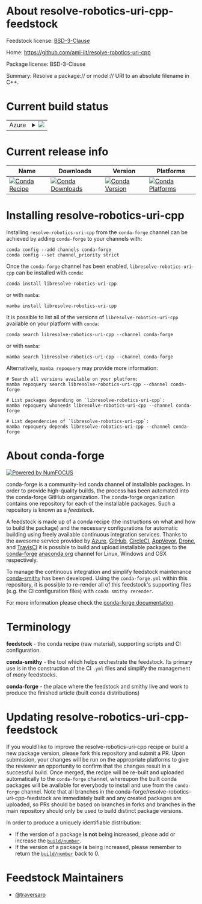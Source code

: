 About resolve-robotics-uri-cpp-feedstock
========================================

Feedstock license: [BSD-3-Clause](https://github.com/conda-forge/resolve-robotics-uri-cpp-feedstock/blob/main/LICENSE.txt)

Home: https://github.com/ami-iit/resolve-robotics-uri-cpp

Package license: BSD-3-Clause

Summary: Resolve a package:// or model:// URI to an absolute filename in C++.

Current build status
====================


<table>
    
  <tr>
    <td>Azure</td>
    <td>
      <details>
        <summary>
          <a href="https://dev.azure.com/conda-forge/feedstock-builds/_build/latest?definitionId=24766&branchName=main">
            <img src="https://dev.azure.com/conda-forge/feedstock-builds/_apis/build/status/resolve-robotics-uri-cpp-feedstock?branchName=main">
          </a>
        </summary>
        <table>
          <thead><tr><th>Variant</th><th>Status</th></tr></thead>
          <tbody><tr>
              <td>linux_64</td>
              <td>
                <a href="https://dev.azure.com/conda-forge/feedstock-builds/_build/latest?definitionId=24766&branchName=main">
                  <img src="https://dev.azure.com/conda-forge/feedstock-builds/_apis/build/status/resolve-robotics-uri-cpp-feedstock?branchName=main&jobName=linux&configuration=linux%20linux_64_" alt="variant">
                </a>
              </td>
            </tr><tr>
              <td>osx_64</td>
              <td>
                <a href="https://dev.azure.com/conda-forge/feedstock-builds/_build/latest?definitionId=24766&branchName=main">
                  <img src="https://dev.azure.com/conda-forge/feedstock-builds/_apis/build/status/resolve-robotics-uri-cpp-feedstock?branchName=main&jobName=osx&configuration=osx%20osx_64_" alt="variant">
                </a>
              </td>
            </tr><tr>
              <td>win_64</td>
              <td>
                <a href="https://dev.azure.com/conda-forge/feedstock-builds/_build/latest?definitionId=24766&branchName=main">
                  <img src="https://dev.azure.com/conda-forge/feedstock-builds/_apis/build/status/resolve-robotics-uri-cpp-feedstock?branchName=main&jobName=win&configuration=win%20win_64_" alt="variant">
                </a>
              </td>
            </tr>
          </tbody>
        </table>
      </details>
    </td>
  </tr>
</table>

Current release info
====================

| Name | Downloads | Version | Platforms |
| --- | --- | --- | --- |
| [![Conda Recipe](https://img.shields.io/badge/recipe-libresolve--robotics--uri--cpp-green.svg)](https://anaconda.org/conda-forge/libresolve-robotics-uri-cpp) | [![Conda Downloads](https://img.shields.io/conda/dn/conda-forge/libresolve-robotics-uri-cpp.svg)](https://anaconda.org/conda-forge/libresolve-robotics-uri-cpp) | [![Conda Version](https://img.shields.io/conda/vn/conda-forge/libresolve-robotics-uri-cpp.svg)](https://anaconda.org/conda-forge/libresolve-robotics-uri-cpp) | [![Conda Platforms](https://img.shields.io/conda/pn/conda-forge/libresolve-robotics-uri-cpp.svg)](https://anaconda.org/conda-forge/libresolve-robotics-uri-cpp) |

Installing resolve-robotics-uri-cpp
===================================

Installing `resolve-robotics-uri-cpp` from the `conda-forge` channel can be achieved by adding `conda-forge` to your channels with:

```
conda config --add channels conda-forge
conda config --set channel_priority strict
```

Once the `conda-forge` channel has been enabled, `libresolve-robotics-uri-cpp` can be installed with `conda`:

```
conda install libresolve-robotics-uri-cpp
```

or with `mamba`:

```
mamba install libresolve-robotics-uri-cpp
```

It is possible to list all of the versions of `libresolve-robotics-uri-cpp` available on your platform with `conda`:

```
conda search libresolve-robotics-uri-cpp --channel conda-forge
```

or with `mamba`:

```
mamba search libresolve-robotics-uri-cpp --channel conda-forge
```

Alternatively, `mamba repoquery` may provide more information:

```
# Search all versions available on your platform:
mamba repoquery search libresolve-robotics-uri-cpp --channel conda-forge

# List packages depending on `libresolve-robotics-uri-cpp`:
mamba repoquery whoneeds libresolve-robotics-uri-cpp --channel conda-forge

# List dependencies of `libresolve-robotics-uri-cpp`:
mamba repoquery depends libresolve-robotics-uri-cpp --channel conda-forge
```


About conda-forge
=================

[![Powered by
NumFOCUS](https://img.shields.io/badge/powered%20by-NumFOCUS-orange.svg?style=flat&colorA=E1523D&colorB=007D8A)](https://numfocus.org)

conda-forge is a community-led conda channel of installable packages.
In order to provide high-quality builds, the process has been automated into the
conda-forge GitHub organization. The conda-forge organization contains one repository
for each of the installable packages. Such a repository is known as a *feedstock*.

A feedstock is made up of a conda recipe (the instructions on what and how to build
the package) and the necessary configurations for automatic building using freely
available continuous integration services. Thanks to the awesome service provided by
[Azure](https://azure.microsoft.com/en-us/services/devops/), [GitHub](https://github.com/),
[CircleCI](https://circleci.com/), [AppVeyor](https://www.appveyor.com/),
[Drone](https://cloud.drone.io/welcome), and [TravisCI](https://travis-ci.com/)
it is possible to build and upload installable packages to the
[conda-forge](https://anaconda.org/conda-forge) [anaconda.org](https://anaconda.org/)
channel for Linux, Windows and OSX respectively.

To manage the continuous integration and simplify feedstock maintenance
[conda-smithy](https://github.com/conda-forge/conda-smithy) has been developed.
Using the ``conda-forge.yml`` within this repository, it is possible to re-render all of
this feedstock's supporting files (e.g. the CI configuration files) with ``conda smithy rerender``.

For more information please check the [conda-forge documentation](https://conda-forge.org/docs/).

Terminology
===========

**feedstock** - the conda recipe (raw material), supporting scripts and CI configuration.

**conda-smithy** - the tool which helps orchestrate the feedstock.
                   Its primary use is in the construction of the CI ``.yml`` files
                   and simplify the management of *many* feedstocks.

**conda-forge** - the place where the feedstock and smithy live and work to
                  produce the finished article (built conda distributions)


Updating resolve-robotics-uri-cpp-feedstock
===========================================

If you would like to improve the resolve-robotics-uri-cpp recipe or build a new
package version, please fork this repository and submit a PR. Upon submission,
your changes will be run on the appropriate platforms to give the reviewer an
opportunity to confirm that the changes result in a successful build. Once
merged, the recipe will be re-built and uploaded automatically to the
`conda-forge` channel, whereupon the built conda packages will be available for
everybody to install and use from the `conda-forge` channel.
Note that all branches in the conda-forge/resolve-robotics-uri-cpp-feedstock are
immediately built and any created packages are uploaded, so PRs should be based
on branches in forks and branches in the main repository should only be used to
build distinct package versions.

In order to produce a uniquely identifiable distribution:
 * If the version of a package **is not** being increased, please add or increase
   the [``build/number``](https://docs.conda.io/projects/conda-build/en/latest/resources/define-metadata.html#build-number-and-string).
 * If the version of a package **is** being increased, please remember to return
   the [``build/number``](https://docs.conda.io/projects/conda-build/en/latest/resources/define-metadata.html#build-number-and-string)
   back to 0.

Feedstock Maintainers
=====================

* [@traversaro](https://github.com/traversaro/)

